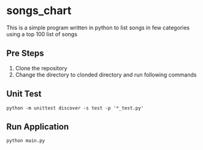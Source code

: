 # songs_chart
This is a simple program written in python to list songs in few categories using a top 100 list of songs

## Pre Steps
1. Clone the repository
2. Change the directory to clonded directory and run following commands
## Unit Test
```python -m unittest discover -s test -p '*_test.py'```

## Run Application
```python main.py```